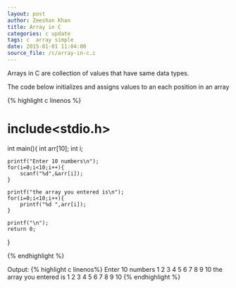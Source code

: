 ```yaml
---
layout: post
author: Zeeshan Khan
title: Array in C
categories: c update
tags: c  array simple
date: 2015-01-01 11:04:00
source_file: /c/array-in-c.c
---
```

Arrays in C are collection of values that have same data types.

The code below initializes and assigns values to an each position in an array

{% highlight c linenos %}

# include<stdio.h>

int main(){
    int arr[10];
    int i;
    
    printf("Enter 10 numbers\n");
    for(i=0;i<10;i++){
        scanf("%d",&arr[i]);
    }

    printf("the array you entered is\n");
    for(i=0;i<10;i++){
        printf("%d ",arr[i]);
    }
    
    printf("\n");
    return 0;
}

{% endhighlight %}

Output:
{% highlight c linenos%}
Enter 10 numbers
1
2
3
4
5
6
7
8
9
10
the array you entered is
1 2 3 4 5 6 7 8 9 10
{% endhighlight %}
